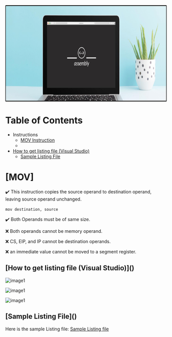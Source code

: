 <img src="img/assembly.png" alt="drawing" height="300" width="1900"/>



# Table of Contents

* Instructions
  * [MOV Instruction](#mov)
  * 
* [How to get listing file (Visual Studio)](#How_to_get_listing_file)
  * [Sample Listing File](#sample_Listing_File)



# [MOV]<a name="mov"></a>

:heavy_check_mark: This instruction copies the source operand to destination operand, leaving source operand unchanged.

```mov destination, source```

:heavy_check_mark: Both Operands must be of same size.

:x: Both operands cannot be memory operand.

:x: CS, EIP, and IP cannot be destination operands.

:x: an immediate value cannot be moved to a segment register.





## [How to get listing file (Visual Studio)](<a name="How_to_get_listing_file"></a>)

![image1](img/1_listing_file.png)

![image1](img/3_listing_file.png)

![image1](img/4_listing_file.png)

## [Sample Listing File](<a name="sample_Listing_File"></a>)

Here is the sample Listing file: [Sample Listing file](/samplefiles/irvine.lst)



